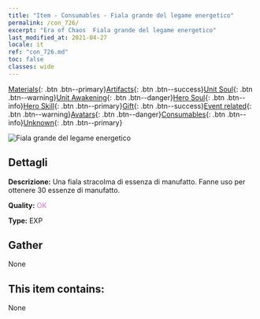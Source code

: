 ```yaml
---
title: "Item - Consumables - Fiala grande del legame energetico"
permalink: /con_726/
excerpt: "Era of Chaos  Fiala grande del legame energetico"
last_modified_at: 2021-04-27
locale: it
ref: "con_726.md"
toc: false
classes: wide
---
```

 [Materials](/ItemsIT/){: .btn .btn--primary}[Artifacts](/ItemsIT/Artifacts/){: .btn .btn--success}[Unit Soul](/ItemsIT/UnitSoul/){: .btn .btn--warning}[Unit Awakening](/ItemsIT/UnitAwakening/){: .btn .btn--danger}[Hero Soul](/ItemsIT/HeroSoul/){: .btn .btn--info}[Hero Skill](/ItemsIT/HeroSkill/){: .btn .btn--primary}[Gift](/ItemsIT/Gift/){: .btn .btn--success}[Event related](/ItemsIT/Events/){: .btn .btn--warning}[Avatars](/ItemsIT/Avatars/){: .btn .btn--danger}[Consumables](/ItemsIT/Consumables/){: .btn .btn--info}[Unknown](/ItemsIT/Unknown/){: .btn .btn--primary}

 ![Fiala grande del legame energetico](/images/t/i_522.png)

## Dettagli
 **Descrizione:** Una fiala stracolma di essenza di manufatto. Fanne uso per ottenere 30 essenze di manufatto.

 **Quality:** <span style="color: #DA70D6">OK</span>

 **Type:** EXP

## Gather

  None

## This item contains:

  None

